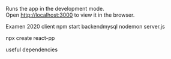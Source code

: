 
Runs the app in the development mode.<br />
Open [http://localhost:3000](http://localhost:3000) to view it in the browser.


Examen 2020
client npm start
backendmysql nodemon server.js


npx create react-pp

useful dependencies






